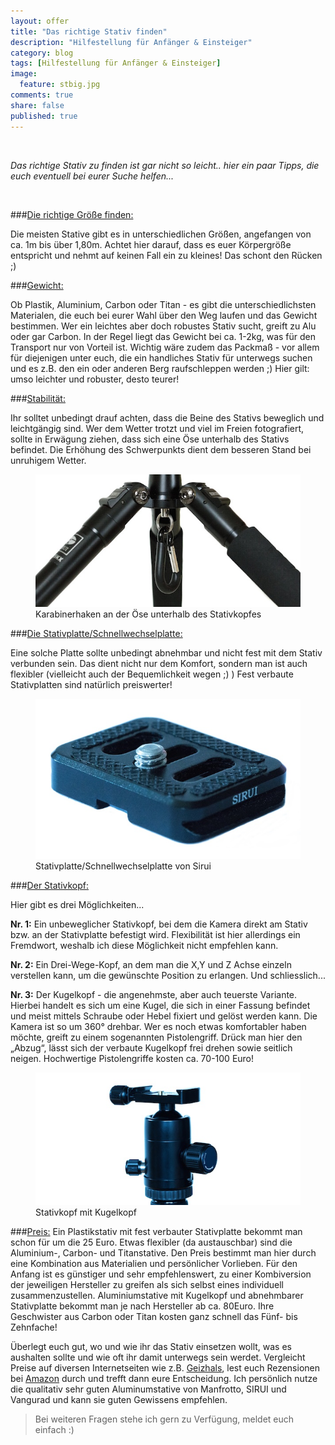 ```yaml
---
layout: offer
title: "Das richtige Stativ finden"
description: "Hilfestellung für Anfänger & Einsteiger"
category: blog
tags: [Hilfestellung für Anfänger & Einsteiger]
image:
  feature: stbig.jpg
comments: true
share: false
published: true
---
```

 
  


    



*Das richtige Stativ zu finden ist gar nicht so leicht.. hier ein paar Tipps, die euch eventuell bei eurer Suche helfen...* 
  



 




###<u>Die richtige Größe finden:</u>

Die meisten Stative gibt es in unterschiedlichen Größen, angefangen von ca. 1m bis über 1,80m. Achtet hier darauf, dass es euer Körpergröße entspricht und nehmt auf keinen Fall ein zu kleines! Das schont den Rücken ;)

###<u>Gewicht:</u>

Ob Plastik, Aluminium, Carbon oder Titan - es gibt die unterschiedlichsten Materialen, die euch bei eurer Wahl über den Weg laufen und das Gewicht bestimmen. 
Wer ein leichtes aber doch robustes Stativ sucht, greift zu Alu oder gar Carbon. In der Regel liegt das Gewicht bei ca. 1-2kg, was für den Transport nur von Vorteil ist. Wichtig wäre zudem das Packmaß - vor allem für diejenigen unter euch, die ein handliches Stativ für unterwegs suchen und es z.B. den ein oder anderen Berg raufschleppen werden ;)
Hier gilt: umso leichter und robuster, desto teurer!

###<u>Stabilität:</u>

Ihr solltet unbedingt drauf achten, dass die Beine des Stativs beweglich und leichtgängig sind. Wer dem Wetter trotzt und viel im Freien fotografiert, sollte in Erwägung ziehen, dass sich eine Öse unterhalb des Stativs befindet. Die Erhöhung des Schwerpunkts dient dem besseren Stand bei unruhigem Wetter.

<figure>
<img src="/images/sth.jpg"/>
<figcaption>Karabinerhaken an der Öse unterhalb des Stativkopfes</figcaption>
</figure>

###<u>Die Stativplatte/Schnellwechselplatte:</u>

Eine solche Platte sollte unbedingt abnehmbar und nicht fest mit dem Stativ verbunden sein. Das dient nicht nur dem Komfort, sondern man ist auch flexibler (vielleicht auch der Bequemlichkeit wegen ;) ) Fest verbaute Stativplatten sind natürlich preiswerter!

<figure>
<img src="/images/stativp.jpg"/>
<figcaption>Stativplatte/Schnellwechselplatte von Sirui</figcaption>
</figure>

###<u>Der Stativkopf:</u>

Hier gibt es drei Möglichkeiten...

**Nr. 1:** Ein unbeweglicher Stativkopf, bei dem die Kamera direkt am Stativ bzw. an der Stativplatte befestigt wird. Flexibilität ist hier allerdings ein Fremdwort, weshalb ich diese Möglichkeit nicht empfehlen kann.

**Nr. 2:** Ein Drei-Wege-Kopf, an dem man die X,Y und Z Achse einzeln verstellen kann, um die gewünschte Position zu erlangen.
Und schliesslich... 

**Nr. 3:** Der Kugelkopf - die angenehmste, aber auch teuerste Variante. Hierbei handelt es sich um eine Kugel, die sich in einer Fassung befindet und meist mittels Schraube oder Hebel fixiert und gelöst werden kann. Die Kamera ist so um 360° drehbar.
Wer es noch etwas komfortabler haben möchte, greift zu einem sogenannten Pistolengriff. Drück man hier den „Abzug“, lässt sich der verbaute Kugelkopf frei drehen sowie seitlich neigen. Hochwertige Pistolengriffe kosten ca. 70-100 Euro!

<figure>
<img src="/images/stko.jpg"/>
<figcaption>Stativkopf mit Kugelkopf</figcaption>
</figure>

###<u>Preis:</u>
Ein Plastikstativ mit fest verbauter Stativplatte bekommt man schon für um die 25 Euro.
Etwas flexibler (da austauschbar) sind die Aluminium-, Carbon- und Titanstative. Den Preis bestimmt man hier durch eine Kombination aus Materialien und persönlicher Vorlieben. Für den Anfang ist es günstiger und sehr empfehlenswert, zu einer Kombiversion der jeweiligen Hersteller zu greifen als sich selbst eines individuell zusammenzustellen.
Aluminiumstative mit Kugelkopf und abnehmbarer Stativplatte bekommt man je nach Hersteller ab ca. 80Euro. Ihre Geschwister aus Carbon oder Titan kosten ganz schnell das Fünf- bis Zehnfache!

Überlegt euch gut, wo und wie ihr das Stativ einsetzen wollt, was es aushalten sollte und wie oft ihr damit unterwegs sein werdet. Vergleicht Preise auf diversen Internetseiten wie z.B. [Geizhals](http://www.geizhals.de), lest euch Rezensionen bei [Amazon](http://www.amazon.de) durch und trefft dann eure Entscheidung.
Ich persönlich nutze die qualitativ sehr guten Aluminumstative von Manfrotto, SIRUI und Vangurad und kann sie guten Gewissens empfehlen.

  



> Bei weiteren Fragen stehe ich gern zu Verfügung, meldet euch einfach :)